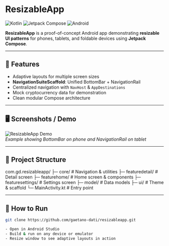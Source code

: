 # ResizableApp

![Kotlin](https://img.shields.io/badge/Kotlin-FF5722?style=flat-square&logo=kotlin)
![Jetpack Compose](https://img.shields.io/badge/Jetpack%20Compose-4285F4?style=flat-square&logo=android)
![Android](https://img.shields.io/badge/Android-3DDC84?style=flat-square&logo=android)

**ResizableApp** is a proof-of-concept Android app demonstrating **resizable UI patterns** for phones, tablets, and foldable devices using **Jetpack Compose**.

---

## 🎯 Features

- Adaptive layouts for multiple screen sizes
- **NavigationSuiteScaffold**: Unified BottomBar + NavigationRail
- Centralized navigation with `NavHost` & `AppDestinations`
- Mock cryptocurrency data for demonstration
- Clean modular Compose architecture

---

## 🖥 Screenshots / Demo

![ResizableApp Demo](https://user-images.githubusercontent.com/yourusername/demo.gif)  
*Example showing BottomBar on phone and NavigationRail on tablet*

---

## 📁 Project Structure

com.gd.resizableapp/
├─ core/ # Navigation & utilities
├─ featuredetail/ # Detail screen
├─ featurehome/ # Home screen & components
├─ featuresettings/ # Settings screen
├─ model/ # Data models
├─ ui/ # Theme & scaffold
└─ MainActivity.kt # Entry point


---

## 🚀 How to Run

```bash
git clone https://github.com/gaetano-dati/resizableapp.git

- Open in Android Studio
- Build & run on any device or emulator
- Resize window to see adaptive layouts in action